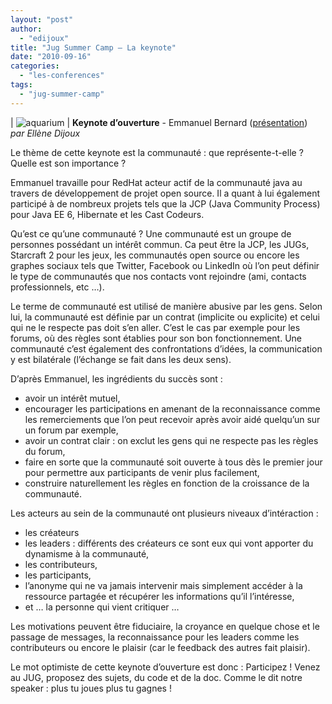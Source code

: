 ```yaml
---
layout: "post"
author: 
  - "edijoux"
title: "Jug Summer Camp – La keynote"
date: "2010-09-16"
categories: 
  - "les-conferences"
tags: 
  - "jug-summer-camp"
---
```


| ![](/assets/2010/09/2010-09-16-jug-summer-camp-la-keynote/4984312010_50c0c4d75e_o.jpg "aquarium")   |
**Keynote d’ouverture** \- Emmanuel Bernard ([présentation](http://sites.google.com/site/jugsummercamp/presentations))  
_par Ellène Dijoux_

Le thème de cette keynote est la communauté : que représente-t-elle ? Quelle est son importance ?

Emmanuel travaille pour RedHat acteur actif de la communauté java au travers de développement de projet open source. Il a quant à lui également participé à de nombreux projets tels que la JCP (Java Community Process) pour Java EE 6, Hibernate et les Cast Codeurs.

Qu’est ce qu’une communauté ? Une communauté est un groupe de personnes possédant un intérêt commun. Ca peut être la JCP, les JUGs, Starcraft 2 pour les jeux, les communautés open source ou encore les graphes sociaux tels que Twitter, Facebook ou LinkedIn où l’on peut définir le type de communautés que nos contacts vont rejoindre (ami, contacts professionnels, etc …).

Le terme de communauté est utilisé de manière abusive par les gens. Selon lui, la communauté est définie par un contrat (implicite ou explicite) et celui qui ne le respecte pas doit s’en aller. C’est le cas par exemple pour les forums, où des règles sont établies pour son bon fonctionnement. Une communauté c’est également des confrontations d’idées, la communication y est bilatérale (l’échange se fait dans les deux sens).

D’après Emmanuel, les ingrédients du succès sont :

- avoir un intérêt mutuel,
- encourager les participations en amenant de la reconnaissance comme les remerciements que l’on peut recevoir après avoir aidé quelqu’un sur un forum par exemple,
- avoir un contrat clair : on exclut les gens qui ne respecte pas les règles du forum,
- faire en sorte que la communauté soit ouverte à tous dès le premier jour pour permettre aux participants de venir plus facilement,
- construire naturellement les règles en fonction de la croissance de la communauté.

Les acteurs au sein de la communauté ont plusieurs niveaux d’intéraction :

- les créateurs
- les leaders : différents des créateurs ce sont eux qui vont apporter du dynamisme à la communauté,
- les contributeurs,
- les participants,
- l’anonyme qui ne va jamais intervenir mais simplement accéder à la ressource partagée et récupérer les informations qu’il l’intéresse,
- et … la personne qui vient critiquer …

Les motivations peuvent être fiduciaire, la croyance en quelque chose et le passage de messages, la reconnaissance pour les leaders comme les contributeurs ou encore le plaisir (car le feedback des autres fait plaisir).

Le mot optimiste de cette keynote d’ouverture est donc : Participez ! Venez au JUG, proposez des sujets, du code et de la doc. Comme le dit notre speaker : plus tu joues plus tu gagnes !
